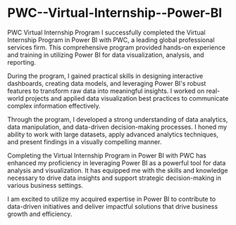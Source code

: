 # PWC--Virtual-Internship--Power-BI
PWC Virtual Internship Program
I successfully completed the Virtual Internship Program in Power BI with PWC, a leading global professional services firm. This comprehensive program provided hands-on experience and training in utilizing Power BI for data visualization, analysis, and reporting.

During the program, I gained practical skills in designing interactive dashboards, creating data models, and leveraging Power BI's robust features to transform raw data into meaningful insights. I worked on real-world projects and applied data visualization best practices to communicate complex information effectively.

Through the program, I developed a strong understanding of data analytics, data manipulation, and data-driven decision-making processes. I honed my ability to work with large datasets, apply advanced analytics techniques, and present findings in a visually compelling manner.

Completing the Virtual Internship Program in Power BI with PWC has enhanced my proficiency in leveraging Power BI as a powerful tool for data analysis and visualization. It has equipped me with the skills and knowledge necessary to drive data insights and support strategic decision-making in various business settings.

I am excited to utilize my acquired expertise in Power BI to contribute to data-driven initiatives and deliver impactful solutions that drive business growth and efficiency.
